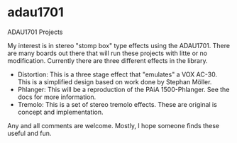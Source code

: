 # adau1701
ADAU1701 Projects

My interest is in stereo "stomp box" type effects using the ADAU1701.
There are many boards out there that will run these projects with litte or
no modification. Currently there are three different effects in the library.

- Distortion: This is a three stage effect that "emulates" a VOX AC-30.
This is a simplified design based on work done by Stephan Möller.
- Phlanger: This will be a reproduction of the PAiA 1500-Phlanger.
See the docs for more information.
- Tremolo: This is a set of stereo tremolo effects.
These are original is concept and implementation. 

Any and all comments are welcome. Mostly, I hope someone finds these useful and fun.

